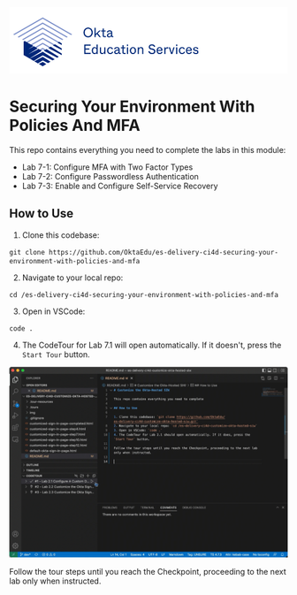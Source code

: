 [![Okta Training](./.tour-resources/oktaeduservices.png "Okta Education Services")](https://www.okta.com/services/training/)

# Securing Your Environment With Policies And MFA

This repo contains everything you need to complete the labs in this module:

- Lab 7-1: Configure MFA with Two Factor Types
- Lab 7-2: Configure Passwordless Authentication
- Lab 7-3: Enable and Configure Self-Service Recovery


## How to Use

1. Clone this codebase: 
```
git clone https://github.com/OktaEdu/es-delivery-ci4d-securing-your-environment-with-policies-and-mfa

```
2. Navigate to your local repo: 
```
cd /es-delivery-ci4d-securing-your-environment-with-policies-and-mfa

```
3. Open in VSCode: 
```
code .
```
4. The CodeTour for Lab 7.1 will open automatically. If it doesn't, press the `Start Tour` button.

![Start Code Tour](./.tour-resources/start-tour.gif)

Follow the tour steps until you reach the Checkpoint, proceeding to the next lab only when instructed.
